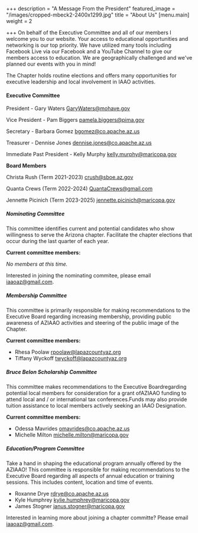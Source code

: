 +++
description = "A Message From the President"
featured_image = "/images/cropped-mbeck2-2400x1299.jpg"
title = "About Us"
[menu.main]
weight = 2

+++
On behalf of the Executive Committee and all of our members I welcome you to our website. Your access to educational opportunities and networking is our top priority. We have utilized many tools including Facebook Live via our Facebook and a YouTube Channel to give our members access to education. We are geographically challenged and we've planned our events with you in mind!

The Chapter holds routine elections and offers many opportunities for executive leadership and local involvement in IAAO activities.  

#### Executive Committee

President - Gary Waters           	[GaryWaters@mohave.gov]()

Vice President - Pam Biggers       	[pamela.biggers@pima.gov]()

Secretary - Barbara Gomez     	[bgomez@co.apache.az.us]()

Treasurer - Dennise Jones               [dennise.jones@co.apache.az.us]()

Immediate Past President - Kelly Murphy        	[kelly.murphy@maricopa.gov]()

**Board Members**

Christa Rush (Term 2021-2023)     	[crush@sboe.az.gov]()

Quanta Crews (Term 2022-2024)   	   [QuantaCrews@gmail.com]()

Jennette Picinich (Term 2023-2025)            [jennette.picinich@maricopa.gov]()

##### **Nominating Committee**

This committee identifies current and potential candidates who show willingness to serve the Arizona chapter.  Facilitate the chapter elections that occur during the last quarter of each year.

**Current committee members:**

_No members at this time._  

Interested in joining the nominating commitee, please email iaaoaz@gmail.com.

##### **Membership Committee**

This committee is primarily responsible for making recommendations to the Executive Board regarding increasing membership, providing public awareness of AZIAAO activities and steering of the public image of the Chapter.

**Current committee members:**

* Rhesa Poolaw                  [rpoolaw@lapazcountyaz.org]()
* Tiffany Wyckoff               [twyckoff@lapazcountyaz.org]()

##### **Bruce Belon Scholarship Committee**

This committee makes recommendations to the Executive Boardregarding potential local members for consideration for a grant ofAZIAAO funding to attend local and / or international tax conferences.Funds may also provide tuition assistance to local members actively seeking an IAAO Designation.

**Current committee members:**

* Odessa Mavrides             [omavrides@co.apache.az.us]()
* Michelle Milton                [michelle.milton@maricopa.gov]()

##### **Education/Program Committee**

Take a hand in shaping the educational program annually offered by the AZIAAO! This committee is responsible for making recommendations to the Executive Board regarding all aspects of annual education or training sessions. This includes content, location and time of events.

* Roxanne Drye                   [rdrye@co.apache.az.us]()
* Kyle Humphrey                 [kylie.humphrey@maricopa.gov]()
* James Stogner                  [janus.stogner@maricopa.gov]()

Interested in learning more about joining a chapter committe? Please email [iaaoaz@gmail.com]().